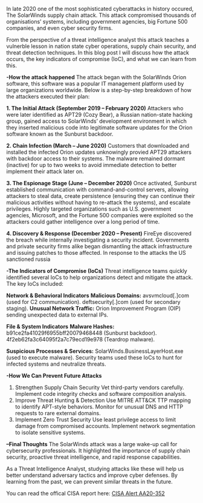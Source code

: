 In late 2020 one of the most sophisticated cyberattacks in history occured, The SolarWinds supply chain attack. This attack compromised thousands of organisations’ systems, including government agencies, big Fortune 500 companies, and even cyber security firms.

From the perspective of a threat intelligence analyst this attack teaches a vulnerble lesson in nation state cyber operations, supply chain security, and threat detection techniques. In this blog post I will discuss how the attack occurs, the key indicators of compromise (IoC), and what we can learn from this.


**-How the attack happened**
The attack began with the SolarWinds Orion software, this software was a popular IT management platform used by large organizations worldwide. Below is a step-by-step breakdown of how the attackers executed their plan:

**1. The Initial Attack (September 2019 – February 2020)**
Attackers who were later identified as APT29 (Cozy Bear), a Russian nation-state hacking group, gained access to SolarWinds’ development environment in which they inserted malicious code into legitimate software updates for the Orion software known as the Sunburst backdoor.

**2. Chain Infection (March – June 2020)**
Customers that downloaded and installed the infected Orion updates unknowingly provied APT29 attackers with backdoor access to their systems.
The malware remained dormant (inactive) for up to two weeks to avoid immediate detection to better implement their attack later on.

**3. The Espionage Stage (June – December 2020)**
Once activated, Sunburst established communication with command-and-control servers, allowing attackers to steal data, create persistence (ensuring they can continue their malicious activities without having to re-attack the systems), and escalate privileges.
Highly targeted organizations such as U.S. government agencies, Microsoft, and the Fortune 500 companies were exploited so the attackers could gather intelligence over a long period of time.

**4. Discovery & Response (December 2020 – Present)**
FireEye discovered the breach while internally investigating a security incident.
Governments and private security firms alike began dismantling the attack infrastructure and issuing patches to those affected. In response to the attacks the US sanctioned russia


**-The Indicators of Compromise (IoCs)**
Threat intelligence teams quickly identified several IoCs to help organizations detect and mitigate the attack. The key IoCs included:

**Network & Behavioral Indicators**
**Malicious Domains:**
avsvmcloud[.]com (used for C2 communication).
deftsecurity[.]com (used for secondary staging).
**Unusual Network Traffic:**
Orion Improvement Program (OIP) sending unexpected data to external IPs.

**File & System Indicators**
**Malware Hashes:**
b91ce2fa41029f6955bff20079468448 (Sunburst backdoor).
4f2eb62fa3c64095f2a7c79ecd19e978 (Teardrop malware).

**Suspicious Processes & Services:**
SolarWinds.BusinessLayerHost.exe (used to execute malware).
Security teams used these IoCs to hunt for infected systems and neutralize threats.

**-How We Can Prevent Future Attacks**
1. Strengthen Supply Chain Security
Vet third-party vendors carefully.
Implement code integrity checks and software composition analysis.
2. Improve Threat Hunting & Detection
Use MITRE ATT&CK TTP mapping to identify APT-style behaviors.
Monitor for unusual DNS and HTTP requests to rare external domains.
3. Implement Zero Trust Security
Use least privilege access to limit damage from compromised accounts.
Implement network segmentation to isolate sensitive systems.


**–Final Thoughts**
The SolarWinds attack was a large wake-up call for cybersecurity professionals. It highlighted the importance of supply chain security, proactive threat intelligence, and rapid response capabilities.

As a Threat Intelligence Analyst, studying attacks like these will help us better understand adversary tactics and improve cyber defenses. By learning from the past, we can prevent similar threats in the future.

You can read the offical CISA report here:
[CISA Alert AA20-352](https://www.cisa.gov/news-events/cybersecurity-advisories/aa20-352a)
